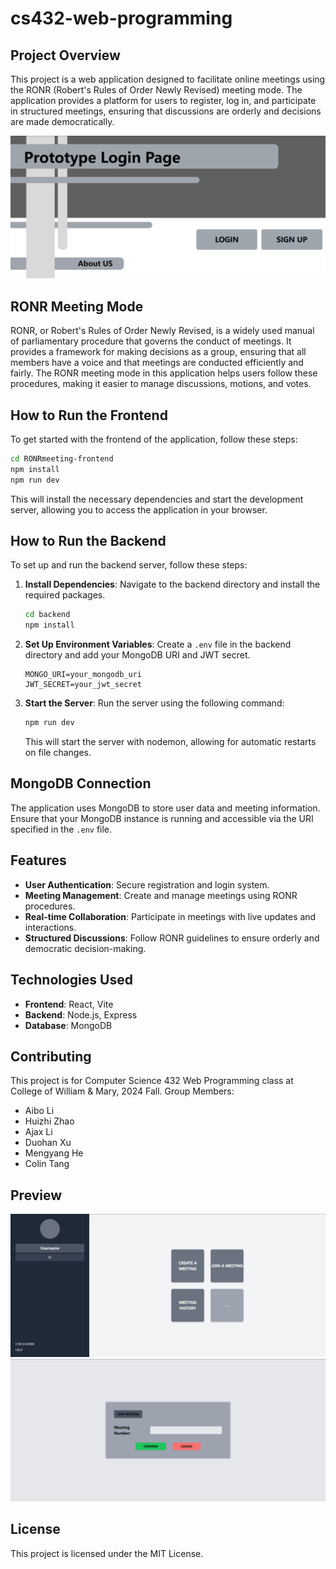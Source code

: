 # cs432-web-programming

## Project Overview

This project is a web application designed to facilitate online meetings using the RONR (Robert's Rules of Order Newly Revised) meeting mode. The application provides a platform for users to register, log in, and participate in structured meetings, ensuring that discussions are orderly and decisions are made democratically.

![Preview](assets/hero_page.png)

## RONR Meeting Mode

RONR, or Robert's Rules of Order Newly Revised, is a widely used manual of parliamentary procedure that governs the conduct of meetings. It provides a framework for making decisions as a group, ensuring that all members have a voice and that meetings are conducted efficiently and fairly. The RONR meeting mode in this application helps users follow these procedures, making it easier to manage discussions, motions, and votes.

## How to Run the Frontend

To get started with the frontend of the application, follow these steps:

```bash
cd RONRmeeting-frontend
npm install
npm run dev
```

This will install the necessary dependencies and start the development server, allowing you to access the application in your browser.

## How to Run the Backend

To set up and run the backend server, follow these steps:

1. **Install Dependencies**: Navigate to the backend directory and install the required packages.

   ```bash
   cd backend
   npm install
   ```

2. **Set Up Environment Variables**: Create a `.env` file in the backend directory and add your MongoDB URI and JWT secret.

   ```
   MONGO_URI=your_mongodb_uri
   JWT_SECRET=your_jwt_secret
   ```

3. **Start the Server**: Run the server using the following command:

   ```bash
   npm run dev
   ```

   This will start the server with nodemon, allowing for automatic restarts on file changes.

## MongoDB Connection

The application uses MongoDB to store user data and meeting information. Ensure that your MongoDB instance is running and accessible via the URI specified in the `.env` file.

## Features

- **User Authentication**: Secure registration and login system.
- **Meeting Management**: Create and manage meetings using RONR procedures.
- **Real-time Collaboration**: Participate in meetings with live updates and interactions.
- **Structured Discussions**: Follow RONR guidelines to ensure orderly and democratic decision-making.

## Technologies Used

- **Frontend**: React, Vite
- **Backend**: Node.js, Express
- **Database**: MongoDB

## Contributing

This project is for Computer Science 432 Web Programming class at College of William & Mary, 2024 Fall.
Group Members:

- Aibo Li
- Huizhi Zhao
- Ajax Li
- Duohan Xu
- Mengyang He
- Colin Tang

## Preview

![Profile](assets/profile_page.png)
![Join Meeting](assets/join_meeting.png)

## License

This project is licensed under the MIT License.
